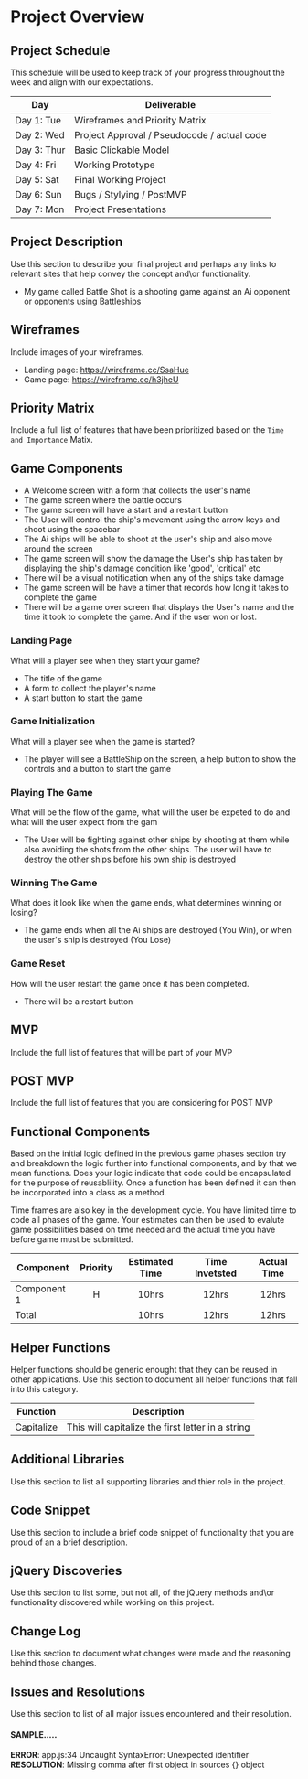 # Project Overview

## Project Schedule

This schedule will be used to keep track of your progress throughout the week and align with our expectations.  

|  Day | Deliverable | 
|---|---| 
|Day 1: Tue| Wireframes and Priority Matrix|
|Day 2: Wed| Project Approval /  Pseudocode / actual code|
|Day 3: Thur| Basic Clickable Model |
|Day 4: Fri| Working Prototype |
|Day 5: Sat| Final Working Project |
|Day 6: Sun| Bugs / Stylying / PostMVP |
|Day 7: Mon| Project Presentations |


## Project Description

Use this section to describe your final project and perhaps any links to relevant sites that help 
convey the concept and\or functionality.

- My game called Battle Shot is a shooting game against an Ai opponent or opponents using Battleships

## Wireframes

Include images of your wireframes. 

- Landing page:  https://wireframe.cc/SsaHue
- Game page:   https://wireframe.cc/h3jheU

## Priority Matrix

Include a full list of features that have been prioritized based on the `Time and Importance` Matix.  

## Game Components

- A Welcome screen with a form that collects the user's name
- The game screen where the battle occurs
- The game screen will have a start and a restart button
- The User will control the ship's movement using the arrow keys and shoot using the spacebar
- The Ai ships will be able to shoot at the user's ship and also move around the screen
- The game screen will show the damage the User's ship has taken by displaying the ship's damage
  condition like 'good', 'critical' etc
- There will be a visual notification when any of the ships take damage
- The game screen will be have a timer that records how long it takes to complete the game
- There will be a game over screen that displays the User's name and the time it took to complete the
  game. And if the user won or lost.

### Landing Page
What will a player see when they start your game?

- The title of the game
- A form to collect the player's name
- A start button to start the game

### Game Initialization
What will a player see when the game is started? 

- The player will see a BattleShip on the screen, a help button to show the controls and a button to start the    game 

### Playing The Game
What will be the flow of the game, what will the user be expeted to do and what will the user expect from the gam

- The User will be fighting against other ships by shooting at them while also avoiding the shots from the         other ships. The user will have to destroy the other ships before his own ship is destroyed

### Winning The Game
What does it look like when the game ends, what determines winning or losing?

- The game ends when all the Ai ships are destroyed (You Win), or when the user's ship is destroyed (You Lose) 

### Game Reset
How will the user restart the game once it has been completed.

- There will be a restart button

## MVP 

Include the full list of features that will be part of your MVP 

## POST MVP

Include the full list of features that you are considering for POST MVP
## Functional Components

Based on the initial logic defined in the previous game phases section try and breakdown the logic further into functional components, and by that we mean functions.  Does your logic indicate that code could be encapsulated for the purpose of reusablility.  Once a function has been defined it can then be incorporated into a class as a method. 

Time frames are also key in the development cycle.  You have limited time to code all phases of the game.  Your estimates can then be used to evalute game possibilities based on time needed and the actual time you have before game must be submitted. 

| Component | Priority | Estimated Time | Time Invetsted | Actual Time |
| --- | :---: |  :---: | :---: | :---: |
| Component 1 | H | 10hrs| 12hrs | 12hrs |
| Total |  | 10hrs| 12hrs | 12hrs |

## Helper Functions
Helper functions should be generic enought that they can be reused in other applications. Use this section to document all helper functions that fall into this category.

| Function | Description | 
| --- | :---: |  
| Capitalize | This will capitalize the first letter in a string | 

## Additional Libraries
 Use this section to list all supporting libraries and thier role in the project. 

## Code Snippet

Use this section to include a brief code snippet of functionality that you are proud of an a brief description.  

## jQuery Discoveries
 Use this section to list some, but not all, of the jQuery methods and\or functionality discovered while working on this project.

## Change Log
 Use this section to document what changes were made and the reasoning behind those changes.  

## Issues and Resolutions
 Use this section to list of all major issues encountered and their resolution.

#### SAMPLE.....
**ERROR**: app.js:34 Uncaught SyntaxError: Unexpected identifier                                
**RESOLUTION**: Missing comma after first object in sources {} object
